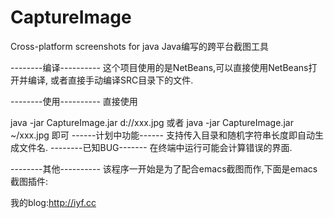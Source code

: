 CaptureImage
============

Cross-platform screenshots for java
Java编写的跨平台截图工具

--------编译----------
这个项目使用的是NetBeans,可以直接使用NetBeans打开并编译,
或者直接手动编译SRC目录下的文件.


--------使用----------
直接使用

java -jar CaptureImage.jar d://xxx.jpg
或者
java -jar CaptureImage.jar ~/xxx.jpg
即可
------计划中功能------
支持传入目录和随机字符串长度即自动生成文件名.
--------已知BUG-------
在终端中运行可能会计算错误的界面.

--------其他----------
该程序一开始是为了配合emacs截图而作,下面是emacs截图插件:

我的blog:http://iyf.cc